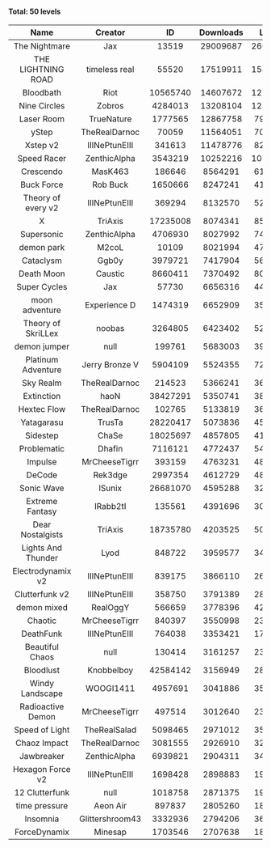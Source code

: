#### Total: 50 levels

| Name | Creator | ID | Downloads | Likes |
|:---:|:---:|:---:|:---:|:---:|
| The Nightmare | Jax | 13519 | 29009687 | 2609879
| THE LIGHTNING ROAD | timeless real | 55520 | 17519911 | 1547002
| Bloodbath | Riot | 10565740 | 14607672 | 1277254
| Nine Circles | Zobros | 4284013 | 13208104 | 1287682
| Laser Room | TrueNature | 1777565 | 12867758 | 792298
| yStep | TheRealDarnoc | 70059 | 11564051 | 704246
| Xstep v2 | IIINePtunEIII | 341613 | 11478776 | 826883
| Speed Racer | ZenthicAlpha | 3543219 | 10252216 | 1071548
| Crescendo | MasK463 | 186646 | 8564291 | 611432
| Buck Force | Rob Buck | 1650666 | 8247241 | 413135
| Theory of every v2 | IIINePtunEIII | 369294 | 8132570 | 526835
| X | TriAxis | 17235008 | 8074341 | 859247
| Supersonic | ZenthicAlpha | 4706930 | 8027992 | 742234
| demon park | M2coL | 10109 | 8021994 | 478967
| Cataclysm | Ggb0y | 3979721 | 7417904 | 569970
| Death Moon  | Caustic | 8660411 | 7370492 | 803796
| Super Cycles | Jax | 57730 | 6656316 | 448047
| moon adventure | Experience D | 1474319 | 6652909 | 354535
| Theory of SkriLLex | noobas | 3264805 | 6423402 | 527049
| demon jumper | null | 199761 | 5683003 | 392338
| Platinum Adventure | Jerry Bronze V | 5904109 | 5524355 | 723017
| Sky Realm | TheRealDarnoc | 214523 | 5366241 | 365556
| Extinction | haoN | 38427291 | 5350741 | 385809
| Hextec Flow | TheRealDarnoc | 102765 | 5133819 | 364122
| Yatagarasu  | TrusTa | 28220417 | 5073836 | 454094
| Sidestep | ChaSe | 18025697 | 4857805 | 413984
| Problematic | Dhafin | 7116121 | 4772437 | 540278
| Impulse | MrCheeseTigrr | 393159 | 4763231 | 488397
| DeCode | Rek3dge | 2997354 | 4612729 | 485638
| Sonic Wave | lSunix | 26681070 | 4595288 | 320433
| Extreme Fantasy | IRabb2tI | 135561 | 4391696 | 302358
| Dear Nostalgists | TriAxis | 18735780 | 4203525 | 501025
| Lights And Thunder | Lyod | 848722 | 3959577 | 348944
| Electrodynamix v2 | IIINePtunEIII | 839175 | 3866110 | 261934
| Clutterfunk v2 | IIINePtunEIII | 358750 | 3791389 | 285727
| demon mixed | RealOggY | 566659 | 3778396 | 427963
| Chaotic | MrCheeseTigrr | 840397 | 3550998 | 231903
| DeathFunk | IIINePtunEIII | 764038 | 3353421 | 171449
| Beautiful Chaos | null | 130414 | 3161257 | 235693
| Bloodlust | Knobbelboy | 42584142 | 3156949 | 281177
| Windy Landscape | WOOGI1411 | 4957691 | 3041886 | 353400
| Radioactive Demon | MrCheeseTigrr | 497514 | 3012640 | 239989
| Speed of Light | TheRealSalad | 5098465 | 2971012 | 355235
| Chaoz Impact | TheRealDarnoc | 3081555 | 2926910 | 323303
| Jawbreaker | ZenthicAlpha | 6939821 | 2904311 | 341289
| Hexagon Force v2 | IIINePtunEIII | 1698428 | 2898883 | 194633
| 12 Clutterfunk | null | 1018758 | 2871375 | 194568
| time pressure | Aeon Air | 897837 | 2805260 | 188149
| Insomnia | Glittershroom43 | 3332936 | 2794206 | 362427
| ForceDynamix | Minesap | 1703546 | 2707638 | 182144
